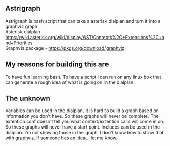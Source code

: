 ## Astrigraph

Astrigraph is bash script that can take a asterisk dialplan and turn it into a graphviz graph \
Asterisk dialplan - https://wiki.asterisk.org/wiki/display/AST/Contexts%2C+Extensions%2C+and+Priorities \
Graphviz package - https://pkgs.org/download/graphviz

## My reasons for building this are
To have fun learning bash. 
To have a script i can run on any linux box that can generate a rough idea of what is going on in the dialplan.

## The unknown 
Variables can be used in the dialplan, it is hard to build a graph based on information you don't have. So these graphs will never be complete.
The extention.conf doesn't tell you what context/extention calls will come in on. So these graphs will never have a start point. 
Includes can be used in the dialplan. I'm not showing those in the graph. I don't know how to show that with graphviz. If someone has an idea... let me know...
